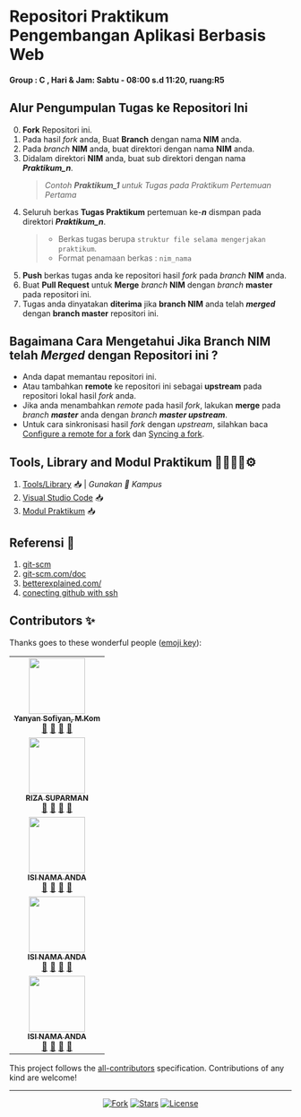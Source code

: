 # Repositori Praktikum Pengembangan Aplikasi Berbasis Web
#### Group : C , Hari & Jam: Sabtu - 08:00 s.d 11:20, ruang:R5

## Alur Pengumpulan Tugas ke Repositori Ini
0. **Fork** Repositori ini.
1. Pada hasil *fork* anda, Buat **Branch** dengan nama **NIM** anda.
2. Pada *branch* **NIM** anda, buat direktori dengan nama **NIM** anda.
3. Didalam direktori **NIM** anda, buat sub direktori dengan nama _**Praktikum_n**_.
   > *Contoh **Praktikum_1** untuk Tugas pada Praktikum Pertemuan Pertama*  
4. Seluruh berkas **Tugas Praktikum** pertemuan ke-_**n**_ dismpan pada direktori _**Praktikum_n**_.
   > - Berkas tugas berupa  `struktur file selama mengerjakan praktikum`.
   > - Format penamaan berkas : `nim_nama`
5. **Push** berkas tugas anda ke repositori hasil *fork* pada *branch* **NIM** anda.
6. Buat **Pull Request** untuk **Merge** *branch* **NIM** dengan *branch* **master** pada repositori ini.
7. Tugas anda dinyatakan **diterima** jika **branch NIM** anda telah _**merged**_ dengan **branch master** repositori ini.  

## Bagaimana Cara Mengetahui Jika **Branch NIM** telah _**Merged**_ dengan Repositori ini ?
 - Anda dapat memantau repositori ini.
 - Atau tambahkan **remote** ke repositori ini sebagai **upstream** pada repositori lokal hasil *fork* anda.
 - Jika anda menambahkan *remote* pada hasil *fork*, lakukan **merge** pada _branch **master**_ anda dengan _branch **master upstream**_.
 - Untuk cara sinkronisasi hasil *fork* dengan *upstream*, silahkan baca [Configure a remote for a fork](https://help.github.com/en/articles/configuring-a-remote-for-a-fork) dan [Syncing a fork](https://help.github.com/en/articles/syncing-a-fork).

## Tools, Library and Modul Praktikum 👨🏻‍💻📕⚙️

1. [Tools/Library](http://bit.ly/2tvgSYm) 📥 | *Gunakan 💌 Kampus*
2. [Visual Studio Code](https://code.visualstudio.com) 📥
3. [Modul Praktikum](https://github.com/yysofiyan/PABWEB-C/blob/master/Modul%20Praktikum%20Pengembangan%20Aplikasi%20Berbasis%20Web%20(1)%20(1)%20(2).pdf) 📥

## Referensi 📖

1. [git-scm](https://git-scm.com/book/id/v2/Memulai-Dasar-dasar-Git)
2. [git-scm.com/doc](https://git-scm.com/doc)
3. [betterexplained.com/](https://betterexplained.com/articles/intro-to-distributed-version-control-illustrated/)
4. [conecting github with ssh](https://help.github.com/en/github/authenticating-to-github/connecting-to-github-with-ssh)



## Contributors ✨

Thanks goes to these wonderful people ([emoji key](https://allcontributors.org/docs/en/emoji-key)):

<!-- ALL-CONTRIBUTORS-LIST:START - Do not remove or modify this section -->
<!-- prettier-ignore-start -->
<!-- markdownlint-disable -->
<table>
  <tr>
    <td align="center"><a href="#"><img src="https://avatars0.githubusercontent.com/u/34052001?s=460&v=4" width="100px;" alt=""/><br /><sub><b>Yanyan Sofiyan, M.Kom</b></sub></a><br /><a href="#" title="Link Repo">🔗</a> <a href="#" title="Documentation">📖</a> <a href="#" title="Profile">👀</a> <a href="#" title="Talks">📢</a></td>
    <!-- Baris Pertama -->
    <!-- isi profile akun github anda di bawah baris ke 2 -->

  </tr>
  <tr>
     <!-- Baris 2 Max 7 Akun -->
     <td align="center"><a href="#"><img src="https://c7.uihere.com/files/706/515/789/computer-icons-facepalm-clip-art-share-icon-portable-network-graphics-vector-students.jpg" width="100px;" alt=""/><br /><sub><b>RIZA SUPARMAN</b></sub></a><br /><a href="#" title="Link Repo">🔗</a> <a href="#" title="Documentation">📖</a> <a href="#" title="Profile">👀</a> <a href="#" title="Talks">📢</a></td>

  </tr>
  <tr>
    <!-- Baris ke 3 Max 7 Akun-->
    <td align="center"><a href="#"><img src="https://c7.uihere.com/files/706/515/789/computer-icons-facepalm-clip-art-share-icon-portable-network-graphics-vector-students.jpg" width="100px;" alt=""/><br /><sub><b>ISI NAMA ANDA</b></sub></a><br /><a href="#" title="Link Repo">🔗</a> <a href="#" title="Documentation">📖</a> <a href="#" title="Profile">👀</a> <a href="#" title="Talks">📢</a></td>
  </tr>
  <tr>
    <!-- Baris Ke 4 Mak 7 Akun-->
    <td align="center"><a href="#"><img src="https://encrypted-tbn0.gstatic.com/images?q=tbn%3AANd9GcT3hGJUo5j3nTTldqbXyDsugTGvJYpV5_2jtc-oyOv0_xS-QtQ3" width="100px;" alt=""/><br /><sub><b>ISI NAMA ANDA</b></sub></a><br /><a href="#" title="Link Repo">🔗</a> <a href="#" title="Documentation">📖</a> <a href="#" title="Profile">👀</a> <a href="#" title="Talks">📢</a></td>
  </tr>
  <tr>
   <!-- Baris Ke 5 Mak 7 Akun-->
    <td align="center"><a href="#"><img src="https://encrypted-tbn0.gstatic.com/images?q=tbn%3AANd9GcT3hGJUo5j3nTTldqbXyDsugTGvJYpV5_2jtc-oyOv0_xS-QtQ3" width="100px;" alt=""/><br /><sub><b>ISI NAMA ANDA</b></sub></a><br /><a href="#" title="Link Repo">🔗</a> <a href="#" title="Documentation">📖</a> <a href="#" title="Profile">👀</a> <a href="#" title="Talks">📢</a></td>
  </tr>
  <tr>

  </tr>
</table>

<!-- markdownlint-enable -->
<!-- prettier-ignore-end -->
<!-- ALL-CONTRIBUTORS-LIST:END -->

This project follows the [all-contributors](https://allcontributors.org) specification.
Contributions of any kind are welcome!

----

<p align="center">
<a href="#"><img src="https://img.shields.io/github/forks/yysofiyan/PABWEB-C.svg" alt="Fork"></a>
<a href="#"><img src="https://img.shields.io/github/stars/yysofiyan/PABWEB-C.svg" alt="Stars"></a>
<a href="#"><img src="https://poser.pugx.org/laravel/framework/license.svg" alt="License"></a>
</p>
